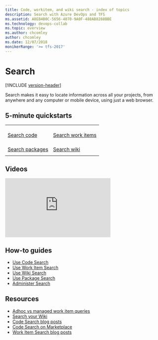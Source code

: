 ```yaml
---
title: Code, workitem, and wiki search - index of topics
description: Search with Azure DevOps and TFS
ms.assetid: A8EB4B0C-5656-4070-9A0F-488AB8288BBE
ms.technology: devops-collab
ms.topic: overview
ms.author: chcomley
author: chcomley
ms.date: 12/07/2018
monikerRange: '>= tfs-2017'
---
```


# Search

[!INCLUDE [version-header](../../includes/version-tfs-2017-through-vsts.md)]

Search makes it easy to locate information across all your projects, from anywhere and any computer or mobile device,
using just a web browser.

## 5-minute quickstarts

| | | 
| --- | --- |
| <br />[Search code](code-search.md) | <br />[Search work items](work-item-search.md) 
| <br />[Search packages](advanced-package-syntax.md) |<br />[Search wiki](../wiki/search-wiki.md) 
| | | 

## Videos

<iframe src="https://channel9.msdn.com/Events/Visual-Studio/Connect-event-2015/500/player" width="340" height="190" allowFullScreen="true" frameBorder="0"></iframe>

## How-to guides

* [Use Code Search](advanced-code-search-syntax.md)
* [Use Work Item Search](advanced-work-item-search-syntax.md)
* [Use Wiki Search](../wiki/search-wiki.md)
* [Use Package Search](advanced-package-syntax.md)
* [Administer Search](administration.md)

## Resources

* [Adhoc vs managed work item queries](../../boards/queries/adhoc-vs-managed-queries.md?toc=/azure/devops/project/search/toc.json&bc=/azure/devops/project/search/breadcrumb/toc.json)
* [Search your Wiki](https://blogs.msdn.microsoft.com/devops/2017/12/01/announcing-public-preview-of-wiki-search/)
* [Code Search blog posts](https://devblogs.microsoft.com/devops/?s=code+search&submit=%EE%9C%A1)
* [Code Search on Marketplace](https://marketplace.visualstudio.com/items?itemName=ms.vss-code-search)
* [Work Item Search blog posts](https://devblogs.microsoft.com/devops/?s=work+item+search&submit=%EE%9C%A1)
